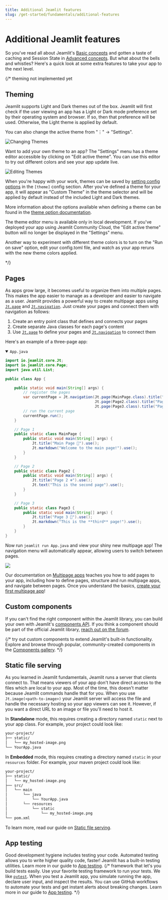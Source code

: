 ```yaml
---
title: Additional Jeamlit features
slug: /get-started/fundamentals/additional-features
---
```


# Additional Jeamlit features

So you've read all about Jeamlit's [Basic concepts](/get-started/fundamentals/main-concepts) and gotten a taste of caching and Session State in [Advanced concepts](/get-started/fundamentals/advanced-concepts). But what about the bells and whistles? Here's a quick look at some extra features to take your app to the next level.

{/* theming not implemented yet

## Theming

Jeamlit supports Light and Dark themes out of the box. Jeamlit will first
check if the user viewing an app has a Light or Dark mode preference set by
their operating system and browser. If so, then that preference will be used.
Otherwise, the Light theme is applied by default.

You can also change the active theme from "⋮" → "Settings".

![Changing Themes](/images/change_theme.gif)

Want to add your own theme to an app? The "Settings" menu has a theme editor
accessible by clicking on "Edit active theme". You can use this editor to try
out different colors and see your app update live.

![Editing Themes](/images/edit_theme.gif)

When you're happy with your work, themes can be saved by
[setting config options](/develop/concepts/configuration)
in the `[theme]` config section. After you've defined a theme for your app, it
will appear as "Custom Theme" in the theme selector and will be applied by
default instead of the included Light and Dark themes.

More information about the options available when defining a theme can be found
in the [theme option documentation](/develop/concepts/configuration/theming).

<Note>

The theme editor menu is available only in local development. If you've deployed your app using
Jeamlit Community Cloud, the "Edit active theme" button will no longer be displayed in the "Settings"
menu.

</Note>

<Tip>

Another way to experiment with different theme colors is to turn on the "Run on save" option, edit
your config.toml file, and watch as your app reruns with the new theme colors applied.

</Tip>

*/}

## Pages

As apps grow large, it becomes useful to organize them into multiple pages. 
This makes the app easier to manage as a developer and easier to navigate as a user. Jeamlit provides a 
powerful way to create multipage apps using [`Jt.page`](/develop/api-reference/navigation/jt.page) and [`Jt.navigation`](/develop/api-reference/navigation/jt.navigation). 
Just create your pages and connect them with navigation as follows:

1. Create an entry point class that defines and connects your pages
2. Create separate Java classes for each page's content
3. Use [`Jt.page`](/develop/api-reference/navigation/jt.page) to define your pages and [`Jt.navigation`](/develop/api-reference/navigation/jt.navigation) to connect them

Here's an example of a three-page app:

<details open>
<summary><code>App.java</code></summary>

```java
import io.jeamlit.core.Jt;
import io.jeamlit.core.Page;
import java.util.List;

public class App {

    public static void main(String[] args) {
        // register the pages
        var currentPage = Jt.navigation(Jt.page(MainPage.class).title("Main Page").icon("🎈"),
                                        Jt.page(Page2.class).title("Page 2").icon("❄️"),
                                        Jt.page(Page3.class).title("Page 3").icon("🎉")).use();
        // run the current page
        currentPage.run();
    }

    // Page 1
    public static class MainPage {
        public static void main(String[] args) {
            Jt.title("Main Page 🎈").use();
            Jt.markdown("Welcome to the main page!").use();
        }
    }

    // Page 2
    public static class Page2 {
        public static void main(String[] args) {
            Jt.title("Page 2 ❄️").use();
            Jt.text("This is the second page").use();
        }
    }

    // Page 3
    public static class Page3 {
        public static void main(String[] args) {
            Jt.title("Page 3 🎉").use();
            Jt.markdown("This is the **third** page!").use();
        }
    }
}
```

</details>

Now run `jeamlit run App.java` and view your shiny new multipage app! The navigation menu will automatically appear, allowing users to switch between pages.

<Image src="/images/mpa-v2-main-concepts.gif" />

Our documentation on [Multipage apps](/develop/concepts/multipage-apps) teaches you how to add pages to your app, including how to define pages, structure and run multipage apps, and navigate between pages. Once you understand the basics, [create your first multipage app](/get-started/tutorials/create-a-multipage-app)!

## Custom components

If you can't find the right component within the Jeamlit library, you can build your own 
with Jeamlit's [components API](/develop/concepts/custom-components/intro). If you think a component should be part of the official Jeamlit library, 
[reach out on the forum](https://github.com/jeamlit/jeamlit/discussions).

{/*
try out custom components to extend Jeamlit's built-in functionality. Explore and browse through popular, community-created components 
in the [Components gallery](https://streamlit.io/components).
*/}

## Static file serving

As you learned in Jeamlit fundamentals, Jeamlit runs a server that clients connect to. That means viewers of your app 
don't have direct access to the files which are local to your app. 
Most of the time, this doesn't matter because Jeamlit commands handle that for you. 
When you use `Jt.image(<path-to-image>)` your Jeamlit server will access the file and handle the necessary 
hosting so your app viewers can see it. However, if you want a direct URL to an image or file you'll need to 
host it. 

In **Standalone** mode, this requires creating a directory named `static` next to your app class.
For example, your project could look like:

```bash
your-project/
├── static/
│   └── my_hosted-image.png
└── YourApp.java
```

In **Embedded** mode, this requires creating a directory named `static` in your `resources` folder.
For example, your maven project could look like:
```bash
your-project/
├── static/
│   └── my_hosted-image.png
├── src/
│   └── main
│       └── java
│           └── YourApp.java
│       └── resources
│           └── static
│               └── my_hosted-image.png
└── pom.xml
```


To learn more, read our guide on [Static file serving](/develop/concepts/configuration/serving-static-files).

## App testing

Good development hygiene includes testing your code. Automated testing allows you to write higher quality code, 
faster! Jeamlit has a built-in testing utilities. Learn more in our guide to [App testing](http://localhost:3000/develop/concepts/app-testing).
{/*
framework that let's you build tests easily. Use your favorite testing framework to run your tests. We like [`pytest`](https://pypi.org/project/pytest/). When you test a Jeamlit app, you simulate running the app, declare user input, and inspect the results. You can use GitHub workflows to automate your tests and get instant alerts about breaking changes. Learn more in our guide to [App testing](/develop/concepts/app-testing).
*/}

